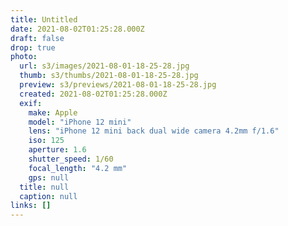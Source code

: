 ```yaml
---
title: Untitled
date: 2021-08-02T01:25:28.000Z
draft: false
drop: true
photo:
  url: s3/images/2021-08-01-18-25-28.jpg
  thumb: s3/thumbs/2021-08-01-18-25-28.jpg
  preview: s3/previews/2021-08-01-18-25-28.jpg
  created: 2021-08-02T01:25:28.000Z
  exif:
    make: Apple
    model: "iPhone 12 mini"
    lens: "iPhone 12 mini back dual wide camera 4.2mm f/1.6"
    iso: 125
    aperture: 1.6
    shutter_speed: 1/60
    focal_length: "4.2 mm"
    gps: null
  title: null
  caption: null
links: []
---
```

